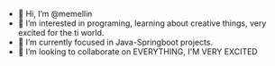 - 👋 Hi, I’m @memellin
- 👀 I’m interested in programing, learning about creative things, very excited for the ti world.
- 🌱 I’m currently focused in Java-Springboot projects.
- 💞️ I’m looking to collaborate on EVERYTHING, I'M VERY EXCITED

<!---
memellin/memellin is a ✨ special ✨ repository because its `README.md` (this file) appears on your GitHub profile.
You can click the Preview link to take a look at your changes.
--->
